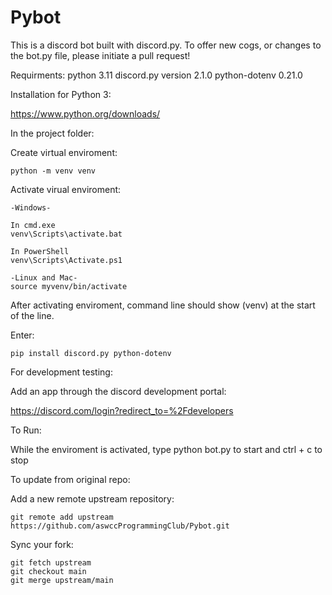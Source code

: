 # Pybot

This is a discord bot built with discord.py. To offer new cogs, or changes to the bot.py file, please initiate a pull request!

Requirments:
python 3.11
discord.py version 2.1.0
python-dotenv 0.21.0

Installation for Python 3:

https://www.python.org/downloads/

In the project folder:

  Create virtual enviroment:

    python -m venv venv

  Activate virual enviroment:

    -Windows-

    In cmd.exe
    venv\Scripts\activate.bat

    In PowerShell
    venv\Scripts\Activate.ps1

    -Linux and Mac-
    source myvenv/bin/activate

After activating enviroment, command line should show (venv) at the start of the line.

Enter:

    pip install discord.py python-dotenv

For development testing:

Add an app through the discord development portal:

https://discord.com/login?redirect_to=%2Fdevelopers

To Run:

  While the enviroment is activated, type python bot.py to start and ctrl + c to stop
  
To update from original repo:

Add a new remote upstream repository:
 
    git remote add upstream https://github.com/aswccProgrammingClub/Pybot.git

Sync your fork:
   
    git fetch upstream
    git checkout main
    git merge upstream/main

